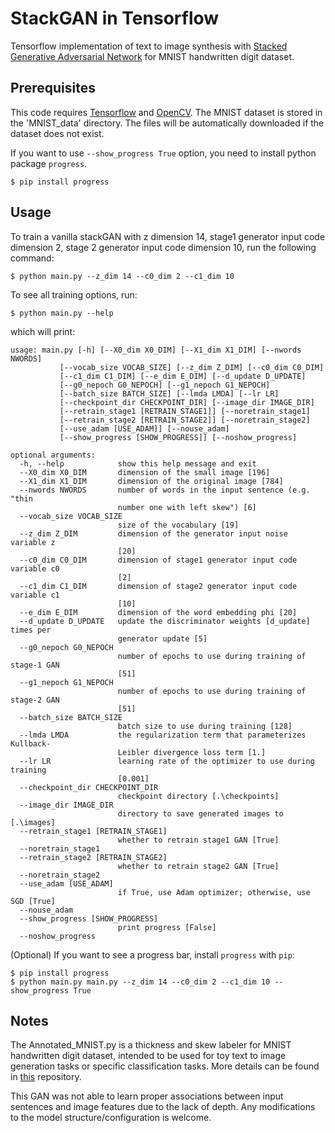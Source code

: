 StackGAN in Tensorflow
======================

Tensorflow implementation of text to image synthesis with [Stacked Generative Adversarial Network](https://arxiv.org/abs/1606.03657) for MNIST handwritten digit dataset.

Prerequisites
-------------

This code requires [Tensorflow](https://www.tensorflow.org/) and [OpenCV](http://opencv.org). The MNIST dataset is stored in the 'MNIST_data' directory. The files will be automatically downloaded if the dataset does not exist.
    
If you want to use `--show_progress True` option, you need to install python package `progress`.

    $ pip install progress

Usage
-----

To train a vanilla stackGAN with z dimension 14, stage1 generator input code dimension 2, stage 2 generator input code dimension 10, run the following command:

    $ python main.py --z_dim 14 --c0_dim 2 --c1_dim 10

To see all training options, run:

    $ python main.py --help

which will print:

    usage: main.py [-h] [--X0_dim X0_DIM] [--X1_dim X1_DIM] [--nwords NWORDS]
               [--vocab_size VOCAB_SIZE] [--z_dim Z_DIM] [--c0_dim C0_DIM]
               [--c1_dim C1_DIM] [--e_dim E_DIM] [--d_update D_UPDATE]
               [--g0_nepoch G0_NEPOCH] [--g1_nepoch G1_NEPOCH]
               [--batch_size BATCH_SIZE] [--lmda LMDA] [--lr LR]
               [--checkpoint_dir CHECKPOINT_DIR] [--image_dir IMAGE_DIR]
               [--retrain_stage1 [RETRAIN_STAGE1]] [--noretrain_stage1]
               [--retrain_stage2 [RETRAIN_STAGE2]] [--noretrain_stage2]
               [--use_adam [USE_ADAM]] [--nouse_adam]
               [--show_progress [SHOW_PROGRESS]] [--noshow_progress]

    optional arguments:
      -h, --help            show this help message and exit
      --X0_dim X0_DIM       dimension of the small image [196]
      --X1_dim X1_DIM       dimension of the original image [784]
      --nwords NWORDS       number of words in the input sentence (e.g. "thin
                            number one with left skew") [6]
      --vocab_size VOCAB_SIZE
                            size of the vocabulary [19]
      --z_dim Z_DIM         dimension of the generator input noise variable z
                            [20]
      --c0_dim C0_DIM       dimension of stage1 generator input code variable c0
                            [2]
      --c1_dim C1_DIM       dimension of stage2 generator input code variable c1
                            [10]
      --e_dim E_DIM         dimension of the word embedding phi [20]
      --d_update D_UPDATE   update the discriminator weights [d_update] times per
                            generator update [5]
      --g0_nepoch G0_NEPOCH
                            number of epochs to use during training of stage-1 GAN
                            [51]
      --g1_nepoch G1_NEPOCH
                            number of epochs to use during training of stage-2 GAN
                            [51]
      --batch_size BATCH_SIZE
                            batch size to use during training [128]
      --lmda LMDA           the regularization term that parameterizes Kullback-
                            Leibler divergence loss term [1.]
      --lr LR               learning rate of the optimizer to use during training
                            [0.001]
      --checkpoint_dir CHECKPOINT_DIR
                            checkpoint directory [.\checkpoints]
      --image_dir IMAGE_DIR
                            directory to save generated images to [.\images]
      --retrain_stage1 [RETRAIN_STAGE1]
                            whether to retrain stage1 GAN [True]
      --noretrain_stage1
      --retrain_stage2 [RETRAIN_STAGE2]
                            whether to retrain stage2 GAN [True]
      --noretrain_stage2
      --use_adam [USE_ADAM]
                            if True, use Adam optimizer; otherwise, use SGD [True]
      --nouse_adam
      --show_progress [SHOW_PROGRESS]
                            print progress [False]
      --noshow_progress

(Optional) If you want to see a progress bar, install `progress` with `pip`:

    $ pip install progress
    $ python main.py main.py --z_dim 14 --c0_dim 2 --c1_dim 10 --show_progress True

Notes
-----

The Annotated_MNIST.py is a thickness and skew labeler for MNIST handwritten digit dataset, intended to be used for toy text to image generation tasks or specific classification tasks. More details can be found in [this](https://github.com/1202kbs/Annotated_MNIST) repository.

This GAN was not able to learn proper associations between input sentences and image features due to the lack of depth. Any modifications to the model structure/configuration is welcome.